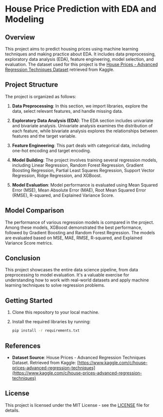 # House Price Prediction with EDA and Modeling

## Overview

This project aims to predict housing prices using machine learning techniques and making practice about EDA. It includes data preprocessing, exploratory data analysis (EDA), feature engineering, model selection, and evaluation. The dataset used for this project is the [House Prices - Advanced Regression Techniques Dataset](https://www.kaggle.com/c/house-prices-advanced-regression-techniques) retrieved from Kaggle.

## Project Structure

The project is organized as follows:

1. **Data Preprocessing**: In this section, we import libraries, explore the data, select relevant features, and handle missing data.

2. **Exploratory Data Analysis (EDA)**: The EDA section includes univariate and bivariate analysis. Univariate analysis examines the distribution of each feature, while bivariate analysis explores the relationships between features and the target variable.

3. **Feature Engineering**: This part deals with categorical data, including one-hot encoding and target encoding.

4. **Model Building**: The project involves training several regression models, including Linear Regression, Random Forest Regression, Gradient Boosting Regression, Partial Least Squares Regression, Support Vector Regression, Ridge Regression, and XGBoost.

5. **Model Evaluation**: Model performance is evaluated using Mean Squared Error (MSE), Mean Absolute Error (MAE), Root Mean Squared Error (RMSE), R-squared, and Explained Variance Score.

## Model Comparison

The performance of various regression models is compared in the project. Among these models, XGBoost demonstrated the best performance, followed by Gradient Boosting and Random Forest Regression. The models are evaluated based on MSE, MAE, RMSE, R-squared, and Explained Variance Score metrics.

## Conclusion

This project showcases the entire data science pipeline, from data preprocessing to model evaluation. It's a valuable exercise for understanding how to work with real-world datasets and apply machine learning techniques to solve regression problems.

## Getting Started

1. Clone this repository to your local machine.

2. Install the required libraries by running:

   ```bash
   pip install -r requirements.txt

## References

- **Dataset Source**: House Prices - Advanced Regression Techniques Dataset. Retrieved from Kaggle: [https://www.kaggle.com/c/house-prices-advanced-regression-techniques](https://www.kaggle.com/c/house-prices-advanced-regression-techniques)

## License

This project is licensed under the MIT License - see the [LICENSE](LICENSE) file for details.
